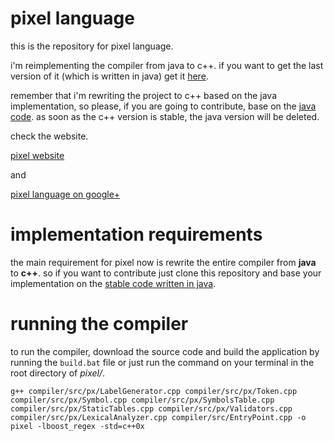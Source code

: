 pixel language
=====

this is the repository for pixel language.

i'm reimplementing the compiler from java to c++. if you want to get the last 
version of it (which is written in java) get it [here](http://github.com/rogcg/pixellang). 

remember that i'm rewriting the project to c++ based on the java implementation, so please,
if you are going to contribute, base on the [java code](http://github.com/rogcg/pixellang). as soon as the c++ version is stable, 
the java version will be deleted.

check the website.

[pixel website](http://pixellang.appspot.com/)

and

[pixel language on google+](https://plus.google.com/b/100494143910868751778/100494143910868751778/posts)


implementation requirements
=====
the main requirement for pixel now is rewrite the entire compiler from **java** to **c++**. so if you want to contribute just clone this repository and base your implementation on the [stable code written in java](https://github.com/rogcg/pixellang).

running the compiler
=====

to run the compiler, download the source code and build the application by running the `build.bat` file or just run the command on your terminal in the root directory of *pixel/*.

`g++ compiler/src/px/LabelGenerator.cpp compiler/src/px/Token.cpp compiler/src/px/Symbol.cpp compiler/src/px/SymbolsTable.cpp compiler/src/px/StaticTables.cpp compiler/src/px/Validators.cpp compiler/src/px/LexicalAnalyzer.cpp compiler/src/EntryPoint.cpp -o pixel -lboost_regex -std=c++0x`
